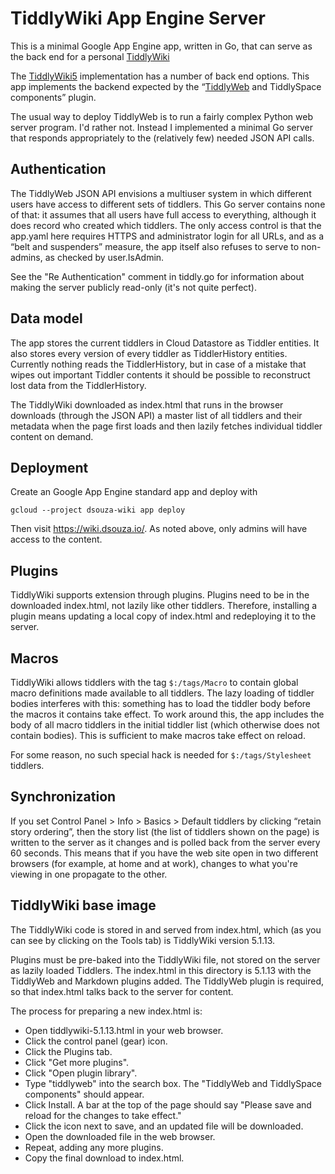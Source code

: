 # TiddlyWiki App Engine Server

This is a minimal Google App Engine app, written in Go, that can serve
as the back end for a personal [TiddlyWiki](http://tiddlywiki.com/)

The [TiddlyWiki5](https://github.com/Jermolene/TiddlyWiki5) implementation
has a number of back end options. This app implements the backend expected
by the “[TiddlyWeb](http://tiddlyweb.com/) and TiddlySpace components” plugin.

The usual way to deploy TiddlyWeb is to run a fairly complex Python web server
program. I'd rather not. Instead I implemented a minimal Go server that responds
appropriately to the (relatively few) needed JSON API calls.

## Authentication

The TiddlyWeb JSON API envisions a multiuser system in which different users have
access to different sets of tiddlers. This Go server contains none of that:
it assumes that all users have full access to everything, although it does record
who created which tiddlers. The only access control is that the app.yaml here
requires HTTPS and administrator login for all URLs, and as a “belt and suspenders” measure,
the app itself also refuses to serve to non-admins, as checked by user.IsAdmin.

See the "Re Authentication" comment in tiddly.go for information about
making the server publicly read-only (it's not quite perfect).

## Data model

The app stores the current tiddlers in Cloud Datastore as Tiddler entities.
It also stores every version of every tiddler as TiddlerHistory entities.
Currently nothing reads the TiddlerHistory, but in case of a mistake that
wipes out important Tiddler contents it should be possible to reconstruct
lost data from the TiddlerHistory.

The TiddlyWiki downloaded as index.html that runs in the browser
downloads (through the JSON API) a master list of all tiddlers and their
metadata when the page first loads and then lazily fetches individual 
tiddler content on demand.

## Deployment

Create an Google App Engine standard app and deploy with

	gcloud --project dsouza-wiki app deploy

Then visit https://wiki.dsouza.io/. As noted above, only admins
will have access to the content.

## Plugins

TiddlyWiki supports extension through plugins. 
Plugins need to be in the downloaded index.html, not lazily
like other tiddlers. Therefore, installing a plugin means 
updating a local copy of index.html and redeploying it to
the server.

## Macros

TiddlyWiki allows tiddlers with the tag `$:/tags/Macro` to contain
global macro definitions made available to all tiddlers.
The lazy loading of tiddler bodies interferes with this: something
has to load the tiddler body before the macros it contains take effect.
To work around this, the app includes the body of all macro tiddlers
in the initial tiddler list (which otherwise does not contain bodies).
This is sufficient to make macros take effect on reload.

For some reason, no such special hack is needed for `$:/tags/Stylesheet` tiddlers.

## Synchronization

If you set Control Panel > Info > Basics > Default tiddlers by clicking
“retain story ordering”, then the story list (the list of tiddlers shown on the page)
is written to the server as it changes and is polled back from the server every 60 seconds.
This means that if you have the web site open in two different browsers 
(for example, at home and at work), changes to what you're viewing in one
propagate to the other.

## TiddlyWiki base image

The TiddlyWiki code is stored in and served from index.html, which
(as you can see by clicking on the Tools tab) is TiddlyWiki version 5.1.13.

Plugins must be pre-baked into the TiddlyWiki file, not stored on the server
as lazily loaded Tiddlers. The index.html in this directory is 5.1.13 with
the TiddlyWeb and Markdown plugins added. The TiddlyWeb plugin is
required, so that index.html talks back to the server for content.

The process for preparing a new index.html is:

- Open tiddlywiki-5.1.13.html in your web browser.
- Click the control panel (gear) icon.
- Click the Plugins tab.
- Click "Get more plugins".
- Click "Open plugin library".
- Type "tiddlyweb" into the search box. The "TiddlyWeb and TiddlySpace components" should appear.
- Click Install. A bar at the top of the page should say "Please save and reload for the changes to take effect."
- Click the icon next to save, and an updated file will be downloaded.
- Open the downloaded file in the web browser.
- Repeat, adding any more plugins.
- Copy the final download to index.html.


